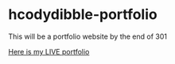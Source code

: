 # hcodydibble-portfolio
This will be a portfolio website by the end of 301

[Here is my LIVE portfolio](https://hewlette-cryptic-ravine.herokuapp.com/)
